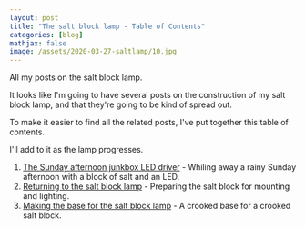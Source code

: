 ```yaml
---
layout: post
title: "The salt block lamp - Table of Contents"
categories: [blog]
mathjax: false
image: /assets/2020-03-27-saltlamp/10.jpg
---
```

All my posts on the salt block lamp.

It looks like I'm going to have several posts on the construction of my salt block lamp, and that they're going to be kind of spread out.

To make it easier to find all the related posts, I've put together this table of contents.

I'll add to it as the lamp progresses.

1. [The Sunday afternoon junkbox LED driver](leddriver) - Whiling away a rainy Sunday afternoon with a block of salt and an LED.
2. [Returning to the salt block lamp](2-saltlampcutting) - Preparing the salt block for mounting and lighting.
3. [Making the base for the salt block lamp](saltlamp-base) - A crooked base for a crooked salt block.
